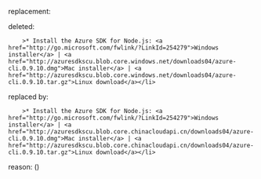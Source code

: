 replacement:

deleted:

		>* Install the Azure SDK for Node.js: <a href="http://go.microsoft.com/fwlink/?LinkId=254279">Windows installer</a> | <a href="http://azuresdkscu.blob.core.windows.net/downloads04/azure-cli.0.9.10.dmg">Mac installer</a> | <a href="http://azuresdkscu.blob.core.windows.net/downloads04/azure-cli.0.9.10.tar.gz">Linux download</a></li>

replaced by:

		>* Install the Azure SDK for Node.js: <a href="http://go.microsoft.com/fwlink/?LinkId=254279">Windows installer</a> | <a href="http://azuresdkscu.blob.core.chinacloudapi.cn/downloads04/azure-cli.0.9.10.dmg">Mac installer</a> | <a href="http://azuresdkscu.blob.core.chinacloudapi.cn/downloads04/azure-cli.0.9.10.tar.gz">Linux download</a></li>

reason: ()

